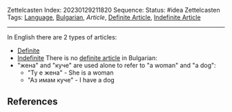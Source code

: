 Zettelcasten Index: 20230129211820
Sequence:
Status: #idea
Zettelcasten Tags: [Language](Language.md), [Bulgarian](Bulgarian.md), *Article*, [Definite Article](Definite%20Article.md), [Indefinite Article](Indefinite%20Article.md)

---

In English there are 2 types of articles:

* [Definite](Definite%20Article.md)
* [Indefinite](Indefinite%20Article.md)
  There is no [definite article](Definite%20Article.md) in Bulgarian:
* "жена" and "куче" are used alone to refer to "a woman" and "a dog":
  * "Ту е жена" - She is a woman
  * "Аз имам куче" - I have a dog

## References
